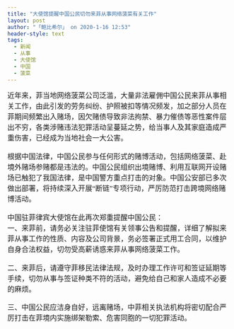 ```yaml
---
title: "大使馆提醒中国公民切勿来菲从事网络菠菜有关工作"
layout: post
author: "「鲍比希尔」 on 2020-1-16 12:53"
header-style: text
tags:
  - 新闻
  - 从事
  - 大使馆
  - 中国
  - 菠菜
---
```


<head></head>
<body>
 <font face="微软雅黑"><font size="3">近年来，菲当地网络菠菜公司泛滥，大量非法雇佣中国公民来菲从事相关工作，由此引发的劳务纠纷、护照被扣等情况频发，加之部分人员在菲期间频繁出入赌场，因欠赌债导致非法拘禁、暴力催债等恶性案件层出不穷，各类涉赌违法犯罪活动呈蔓延之势，给当事人及其家庭造成严重伤害，已经成为当地社会一大公害。</font></font>
 <font face="微软雅黑"><font size="3"><br> </font></font>
 <font face="微软雅黑"><font size="3"><br> </font></font>
 <font face="微软雅黑"><font size="3">根据中国法律，中国公民参与任何形式的赌博活动，包括网络菠菜、赴境外赌场参赌都是违法的。中国公民组织出境赌博、利用互联网开设赌场已触犯了我国法律，是中国警方重点打击的对象。中国公安部已多次做出部署，将持续深入开展“断链”专项行动，严厉防范打击跨境网络赌博活动。</font></font>
 <font face="微软雅黑"><font size="3"><br> </font></font>
 <font face="微软雅黑"><font size="3"><br> </font></font>
 <font face="微软雅黑"><font size="3">中国驻菲律宾大使馆在此再次郑重提醒中国公民：</font></font>
 <font face="微软雅黑"><font size="3"><br> </font></font>
 <font face="微软雅黑"><font size="3">一、来菲前，请务必关注驻菲使馆有关领事公告和提醒，详细了解拟来菲从事工作的性质、内容及公司背景，务必签署正式用工合同，以维护自身合法权益，切勿受高薪诱惑来菲从事网络菠菜工作。</font></font>
 <br> 
 <font face="微软雅黑"><font size="3"><br> </font></font>
 <font face="微软雅黑"><font size="3">二、来菲后，请遵守菲移民法律法规，及时办理工作许可和签证延期等手续，切勿从事与签证种类不符的活动，避免给自己和家人造成不必要的麻烦。</font></font>
 <br> 
 <br> 
 <font face="微软雅黑"><font size="3">三、中国公民应洁身自好，远离赌场，中菲相关执法机构将密切配合严厉打击在菲境内实施绑架勒索、危害同胞的一切犯罪活动。</font></font>
 <br> 
 <br> 
 <br> 
 <br> 
 <br>
</body>


